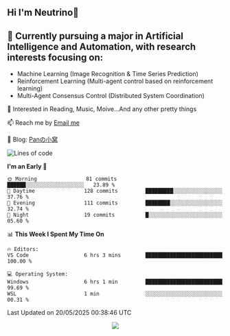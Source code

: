 ## Hi I'm Neutrino👋

## 🔭 Currently pursuing a major in Artificial Intelligence and Automation, with research interests focusing on:
- Machine Learning (Image Recognition & Time Series Prediction)
- Reinforcement Learning (Multi-agent control based on reinforcement learning)
- Multi-Agent Consensus Control (Distributed System Coordination)

💫 Interested in Reading, Music, Moive...And any other pretty things

📫 Reach me by [Email me](neutrin1zzz@gmail.com)

💬 Blog: [Panの小窝](neutrino.top)

<!--START_SECTION:waka-->
![Lines of code](https://img.shields.io/badge/From%20Hello%20World%20I%27ve%20Written-642.7%20thousand%20lines%20of%20code-blue)

**I'm an Early 🐤** 

```text
🌞 Morning                81 commits          ██████░░░░░░░░░░░░░░░░░░░   23.89 % 
🌆 Daytime                128 commits         █████████░░░░░░░░░░░░░░░░   37.76 % 
🌃 Evening                111 commits         ████████░░░░░░░░░░░░░░░░░   32.74 % 
🌙 Night                  19 commits          █░░░░░░░░░░░░░░░░░░░░░░░░   05.60 % 
```


📊 **This Week I Spent My Time On** 

```text
🔥 Editors: 
VS Code                  6 hrs 3 mins        █████████████████████████   100.00 % 

💻 Operating System: 
Windows                  6 hrs 1 min         █████████████████████████   99.69 % 
WSL                      1 min               ░░░░░░░░░░░░░░░░░░░░░░░░░   00.31 % 
```


 Last Updated on 20/05/2025 00:38:46 UTC
<!--END_SECTION:waka-->

<div align="center">
<img align="center" src="https://skillicons.dev/icons?i=windows,linux,git,github,pytorch,c,cpp,py&theme=dark" />
  
<!--
**Neutrin1/Neutrin1** is a ✨ _special_ ✨ repository because its `README.md` (this file) appears on your GitHub profile.

![header](https://capsule-render.vercel.app/api?type=venom&color=auto&height=100&section=header&text=Wish%20u%20have%20a%20nice%20day&fontSize=30&theme=tokyonight)
